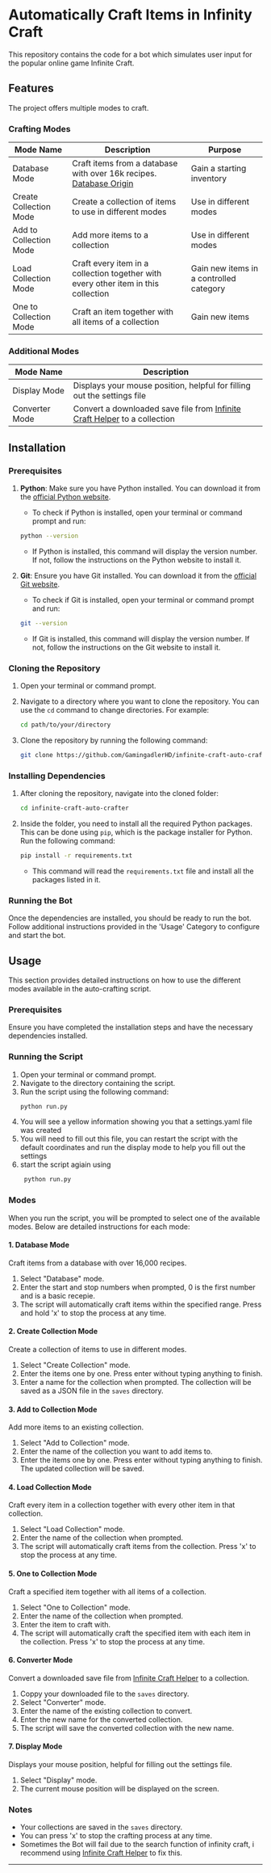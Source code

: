 # Automatically Craft Items in Infinity Craft

This repository contains the code for a bot which simulates user input for the popular online game Infinite Craft.

## Features
The project offers multiple modes to craft.

### Crafting Modes

| Mode Name               | Description                                                                                                         | Purpose                                |
|-------------------------|---------------------------------------------------------------------------------------------------------------------|----------------------------------------|
| Database Mode           | Craft items from a database with over 16k recipes. [Database Origin](https://github.com/admin-else/infinity-scrape) | Gain a starting inventory              |
| Create Collection Mode  | Create a collection of items to use in different modes                                                              | Use in different modes                 |
| Add to Collection Mode  | Add more items to a collection                                                                                      | Use in different modes                 |
| Load Collection Mode    | Craft every item in a collection together with every other item in this collection                                  | Gain new items in a controlled category|
| One to Collection Mode  | Craft an item together with all items of a collection                                                               | Gain new items                         |

### Additional Modes

| Mode Name      | Description                                                                                                                         |
|----------------|-------------------------------------------------------------------------------------------------------------------------------------|
| Display Mode   | Displays your mouse position, helpful for filling out the settings file                                                             |
| Converter Mode | Convert a downloaded save file from [Infinite Craft Helper](https://greasyfork.org/en/scripts/488667-infinite-craft-helper) to a collection |

## Installation

### Prerequisites

1. **Python**: Make sure you have Python installed. You can download it from the [official Python website](https://www.python.org/downloads/).
    - To check if Python is installed, open your terminal or command prompt and run:
    ```bash
    python --version
    ```
    - If Python is installed, this command will display the version number. If not, follow the instructions on the Python website to install it.

2. **Git**: Ensure you have Git installed. You can download it from the [official Git website](https://git-scm.com/downloads).
    - To check if Git is installed, open your terminal or command prompt and run:
    ```bash
    git --version
    ```
    - If Git is installed, this command will display the version number. If not, follow the instructions on the Git website to install it.

### Cloning the Repository

1. Open your terminal or command prompt.

2. Navigate to a directory where you want to clone the repository. You can use the `cd` command to change directories. For example:
    ```bash
    cd path/to/your/directory
    ```

3. Clone the repository by running the following command:
    ```bash
    git clone https://github.com/GamingadlerHD/infinite-craft-auto-crafter
    ```

### Installing Dependencies

1. After cloning the repository, navigate into the cloned folder:
    ```bash
    cd infinite-craft-auto-crafter
    ```

2. Inside the folder, you need to install all the required Python packages. This can be done using `pip`, which is the package installer for Python. Run the following command:
    ```bash
    pip install -r requirements.txt
    ```
    - This command will read the `requirements.txt` file and install all the packages listed in it.

### Running the Bot

Once the dependencies are installed, you should be ready to run the bot. Follow additional instructions provided in the 'Usage' Category to configure and start the bot.



## Usage

This section provides detailed instructions on how to use the different modes available in the auto-crafting script.

### Prerequisites

Ensure you have completed the installation steps and have the necessary dependencies installed.

### Running the Script

1. Open your terminal or command prompt.
2. Navigate to the directory containing the script.
3. Run the script using the following command:
    ```bash
    python run.py
    ```
4. You will see a yellow information showing you that a settings.yaml file was created
5. You will need to fill out this file, you can restart the script with the default coordinates and run the display mode to help you fill out the settings
6. start the script agiain using
   ```bash
    python run.py
    ```

### Modes

When you run the script, you will be prompted to select one of the available modes. Below are detailed instructions for each mode:

#### 1. Database Mode

Craft items from a database with over 16,000 recipes.

1. Select "Database" mode.
2. Enter the start and stop numbers when prompted, 0 is the first number and is a basic recepie.
3. The script will automatically craft items within the specified range. Press and hold 'x' to stop the process at any time.

#### 2. Create Collection Mode

Create a collection of items to use in different modes.

1. Select "Create Collection" mode.
2. Enter the items one by one. Press enter without typing anything to finish.
3. Enter a name for the collection when prompted. The collection will be saved as a JSON file in the `saves` directory.

#### 3. Add to Collection Mode

Add more items to an existing collection.

1. Select "Add to Collection" mode.
2. Enter the name of the collection you want to add items to.
3. Enter the items one by one. Press enter without typing anything to finish. The updated collection will be saved.

#### 4. Load Collection Mode

Craft every item in a collection together with every other item in that collection.

1. Select "Load Collection" mode.
2. Enter the name of the collection when prompted.
3. The script will automatically craft items from the collection. Press 'x' to stop the process at any time.

#### 5. One to Collection Mode

Craft a specified item together with all items of a collection.

1. Select "One to Collection" mode.
2. Enter the name of the collection when prompted.
3. Enter the item to craft with.
4. The script will automatically craft the specified item with each item in the collection. Press 'x' to stop the process at any time.

#### 6. Converter Mode

Convert a downloaded save file from [Infinite Craft Helper](https://greasyfork.org/en/scripts/488667-infinite-craft-helper) to a collection.

1. Coppy your downloaded file to the `saves` directory.
2. Select "Converter" mode.
3. Enter the name of the existing collection to convert.
4. Enter the new name for the converted collection.
5. The script will save the converted collection with the new name.

#### 7. Display Mode

Displays your mouse position, helpful for filling out the settings file.

1. Select "Display" mode.
2. The current mouse position will be displayed on the screen.


### Notes

- Your collections are saved in the `saves` directory.
- You can press 'x' to stop the crafting process at any time.
- Sometimes the Bot will fail due to the search function of infinity craft, i recommend using [Infinite Craft Helper](https://greasyfork.org/en/scripts/488667-infinite-craft-helper) to fix this.

---





